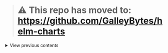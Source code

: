 > # :warning: This repo has moved to: <br/>https://github.com/GalleyBytes/helm-charts

<details><summary>View previous contents</summary>

# Isa Aguilar's Kubernetes Project Helm Charts

[![License](https://img.shields.io/badge/License-Apache%202.0-blue.svg)](https://opensource.org/licenses/Apache-2.0)

## Usage

[Helm](https://helm.sh) must be installed to use the charts.
Please refer to Helm's [documentation](https://helm.sh/docs/) to get started.

Once Helm is set up properly, add the repo as follows:

```console
$ helm repo add isaaguilar https://isaaguilar.github.io/helm-charts
```

You can then run `helm search repo isaaguilar` to see the charts.

</details>
